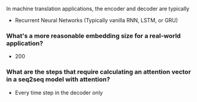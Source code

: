 In machine translation applications, the encoder and decoder are typically
* Recurrent Neural Networks (Typically vanilla RNN, LSTM, or GRU)

### What's a more reasonable embedding size for a real-world application?
* 200

### What are the steps that require calculating an attention vector in a seq2seq model with attention?
* Every time step in the decoder only